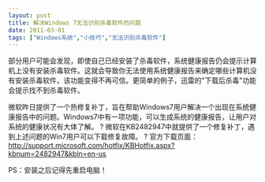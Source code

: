 ```yaml
---
layout: post
title: 解决Windows 7无法识别杀毒软件的问题		
date: 2011-03-01
tags: ["Windows系统","小技巧","无法识别杀毒软件"]
---
```


部分用户可能会发现，即使自己已经安装了杀毒软件，系统健康报告仍会提示计算机上没有安装杀毒软件。这就会导致你无法使用系统健康报告来确定哪些计算机没有安装杀毒软件，该功能变得不再可信。更简单的例子，迅雷的"下载后杀毒"功能会提示找不到杀毒软件。

微软昨日提供了一个热修复补丁，旨在帮助Windows7用户解决一个出现在系统健康报告中的问题。Windows7中有一项功能，可以生成系统的健康报告，让用户对系统的健康状况有大体了解。
?
微软在KB2482947中就提供了一个修复补丁，遇到上述问题的Win7用户可以下载修复故障。
?
官方下载页面：<a href="http://www.saqqdy.com/?r=http://support.microsoft.com/hotfix/KBHotfix.aspx?kbnum=2482947&kbln=en-us">http://support.microsoft.com/hotfix/KBHotfix.aspx?kbnum=2482947&kbln=en-us</a>

PS：安装之后记得先重启电脑！		